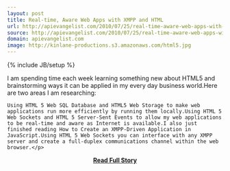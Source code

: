 ```yaml
---
layout: post
title: Real-time, Aware Web Apps with XMPP and HTML
url: http://apievangelist.com/2010/07/25/real-time-aware-web-apps-with-xmpp-and-html/
source: http://apievangelist.com/2010/07/25/real-time-aware-web-apps-with-xmpp-and-html/
domain: apievangelist.com
image: http://kinlane-productions.s3.amazonaws.com/html5.jpg
---
```

{% include JB/setup %}<p>I am spending time each week learning something new about HTML5 and brainstorming ways it can be applied in my every day business world.Here are two areas I am researching:

	Using HTML 5 Web SQL Database and HTML5 Web Storage to make web applications run more efficiently by running them locally.Using HTML 5 Web Sockets and HTML 5 Server-Sent Events to allow my web applications to be real-time and aware as Internet is available.I also just finished reading How to Create an XMPP-Driven Application in JavaScript.Using HTML 5 Web Sockets you can interface with any XMPP server and create a full-duplex communications channel within the web browser.</p>
<center><p><a href="http://apievangelist.com/2010/07/25/real-time-aware-web-apps-with-xmpp-and-html/" style='padding:25px; font-sze:18px; font-weight: bold;'>Read Full Story</a></p></center>

